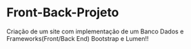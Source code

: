 # Front-Back-Projeto
Criação de um site com implementação de um Banco Dados e Frameworks(Front/Back End) Bootstrap e Lumen!!
